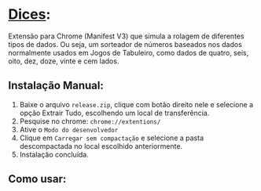 # [Dices](https://marcelomiyazaki.github.io/Extensao_Dados/):

Extensão para Chrome (Manifest V3) que simula a rolagem de diferentes tipos de dados. Ou seja, um sorteador de números baseados nos dados normalmente usados em Jogos de Tabuleiro, como dados de quatro, seis, oito, dez, doze, vinte e cem lados.<br>

## Instalação Manual:

1. Baixe o arquivo `release.zip`, clique com botão direito nele e selecione a opção Extrair Tudo, escolhendo um local de transferência.
2. Pesquise no chrome: `chrome://extentions/`<br>
4. Ative o `Modo do desenvolvedor`<br>
5. Clique em `Carregar sem compactação` e selecione a pasta descompactada no local escolhido anteriormente.
6. Instalação concluída.

## Como usar:
